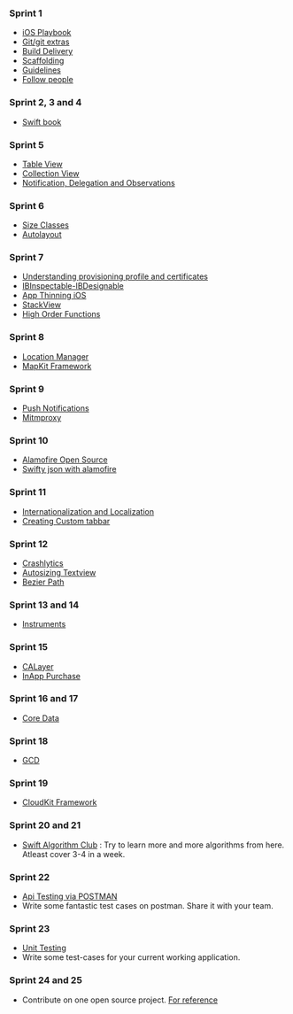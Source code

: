 ### Sprint 1 
* [iOS Playbook](https://github.com/CrownStack/crownstack-playbook/wiki/iOS-Playbook)
* [Git/git extras](https://github.com/CrownStack/crownstack-playbook/wiki/Git-Usage-Guidelines)
* [Build Delivery](https://github.com/CrownStack/crownstack-playbook/wiki/iOS-Build-Delivery) 
* [Scaffolding](https://github.com/CrownStack/crownstack-playbook/wiki/iOS-Project-Scaffolding)
* [Guidelines](https://github.com/CrownStack/crownstack-playbook/wiki/Swift-Code-Style-Guide)
* [Follow people](https://github.com/CrownStack/crownstack-playbook/wiki/iOS-Community.)

### Sprint 2, 3 and 4
* [Swift book](https://developer.apple.com/library/content/documentation/Swift/Conceptual/Swift_Programming_Language/GuidedTour.html#//apple_ref/doc/uid/TP40014097-CH2-ID1) 

### Sprint 5

* [Table View](https://developer.apple.com/documentation/uikit/uitableview)
* [Collection View](https://developer.apple.com/documentation/uikit/uicollectionview)
* [Notification, Delegation and Observations](https://shinesolutions.com/2011/06/14/delegation-notification-and-observation/)

### Sprint 6
* [Size Classes](https://developer.apple.com/library/content/documentation/UserExperience/Conceptual/AutolayoutPG/Size-ClassSpecificLayout.html)
* [Autolayout](https://www.appcoda.com/auto-layout-guide/)

### Sprint 7
* [Understanding provisioning profile and certificates](https://developer.apple.com/library/content/documentation/IDEs/Conceptual/AppDistributionGuide/MaintainingCertificates/MaintainingCertificates.html)
* [IBInspectable-IBDesignable](https://crownstack.github.io/blog/2017/11/01/IBInspectable-IBDesignable.html)
* [App Thinning iOS](https://crownstack.github.io/blog/2017/10/14/App-Thinning-iOS.html)
* [StackView](https://crownstack.github.io/blog/2017/11/29/StackView-Constraints.html)
* [High Order Functions](https://crownstack.github.io/blog/2017/09/29/higher-order-functions.html)

### Sprint 8
* [Location Manager](https://github.com/malcommac/SwiftLocation)
* [MapKit Framework](https://developer.apple.com/library/prerelease/ios/documentation/MapKit/Reference/MapKit_Framework_Reference/)

### Sprint 9
* [Push Notifications](https://developer.apple.com/notifications/)
* [Mitmproxy](https://mitmproxy.org/)

### Sprint 10
* [Alamofire Open Source](https://github.com/Alamofire/Alamofire)
* [Swifty json with alamofire](https://github.com/SwiftyJSON/SwiftyJSON#work-with-alamofire)

### Sprint 11
* [Internationalization and Localization](https://developer.apple.com/library/content/documentation/MacOSX/Conceptual/BPInternational/Introduction/Introduction.html)
* [Creating Custom tabbar](https://developer.apple.com/library/content/documentation/WindowsViews/Conceptual/ViewControllerCatalog/Chapters/TabBarControllers.html)

### Sprint 12
* [Crashlytics](https://fabric.io/kits/ios/crashlytics/install)
* [Autosizing Textview](http://candycode.io/self-sizing-uitextview-in-a-uitableview-using-auto-layout-like-reminders-app/)
* [Bezier Path](http://nsscreencast.com/episodes/149-how-bezier-paths-work?guest=guest&guest_token=b65a37dfbf16dc9fd1dda839a7e4f987c9585d28c356ac4d9740ea4ed71981ff6da07839)

### Sprint 13 and 14

* [Instruments](https://developer.apple.com/library/content/documentation/DeveloperTools/Conceptual/InstrumentsUserGuide/)

### Sprint 15
* [CALayer](https://www.calayer.com/core-animation/2017/12/25/cashapelayer-in-depth-part-ii.html?utm_campaign=Revue%20newsletter&utm_medium=Swift%20Weekly%20Newsletter%20Issue%20101&utm_source=Swift%20Weekly)
* [InApp Purchase](https://developer.apple.com/in-app-purchase/)

### Sprint 16 and 17
* [Core Data](https://developer.apple.com/library/content/documentation/Cocoa/Conceptual/CoreData/)

### Sprint 18
* [GCD](https://medium.com/modernnerd-code/grand-central-dispatch-crash-course-for-swift-3-8bf2652c1cb8)

### Sprint 19
* [CloudKit Framework](https://developer.apple.com/icloud/)

### Sprint 20 and 21
* [Swift Algorithm Club](https://github.com/raywenderlich/swift-algorithm-club) : Try to learn more and more algorithms from here. Atleast cover 3-4 in a week.

### Sprint 22
* [Api Testing via POSTMAN](https://crownstack.github.io/blog/2017/11/26/ApiTestingPostman.html)
*  Write some fantastic test cases on postman. Share it with your team.

### Sprint 23
* [Unit Testing](https://developer.apple.com/library/content/documentation/DeveloperTools/Conceptual/testing_with_xcode/chapters/01-introduction.html)
* Write some test-cases for your current working application.

### Sprint 24 and 25
* Contribute on one open source project. [For reference](https://github.com/dkhamsing/open-source-ios-apps)
 
